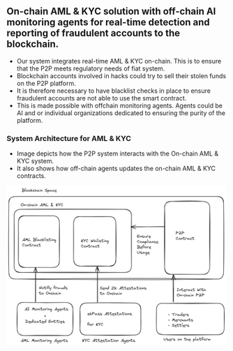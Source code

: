 ## On-chain AML & KYC solution with off-chain AI monitoring agents for real-time detection and reporting of fraudulent accounts to the blockchain.

- Our system integrates real-time AML & KYC on-chain. This is to ensure that the P2P meets regulatory needs of fiat system.
- Blockchain accounts involved in hacks could try to sell their stolen funds on the P2P platform. 
- It is therefore necessary to have blacklist checks in place to ensure fraudulent accounts are not able to use the smart contract.
- This is made possible with offchain monitoring agents. Agents could be AI and or individual organizations dedicated to ensuring the purity of the platform.

### System Architecture for AML & KYC

- Image depicts how the P2P system interacts with the On-chain AML & KYC system. 
- It also shows how off-chain agents updates the on-chain AML & KYC contracts.


![](/specification-assets/aml_kyc_p2p.png)